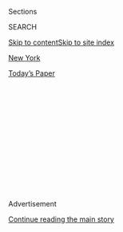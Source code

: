 <div id="app">

<div>

<div>

<div>

<div class="NYTAppHideMasthead css-1q2w90k e1suatyy0">

<div class="section css-ui9rw0 e1suatyy2">

<div class="css-eph4ug er09x8g0">

<div class="css-6n7j50">

</div>

<span class="css-1dv1kvn">Sections</span>

<div class="css-10488qs">

<span class="css-1dv1kvn">SEARCH</span>

</div>

[Skip to content](#site-content)[Skip to site index](#site-index)

</div>

<div id="masthead-section-label" class="css-1wr3we4 eaxe0e00">

[New
York](https://www.nytimes3xbfgragh.onion/section/nyregion)

</div>

<div class="css-10698na e1huz5gh0">

</div>

</div>

<div id="masthead-bar-one" class="section hasLinks css-15hmgas e1csuq9d3">

<div class="css-uqyvli e1csuq9d0">

</div>

<div class="css-1uqjmks e1csuq9d1">

</div>

<div class="css-9e9ivx">

[](https://myaccount.nytimes3xbfgragh.onion/auth/login?response_type=cookie&client_id=vi)

</div>

<div class="css-1bvtpon e1csuq9d2">

[Today’s
Paper](https://www.nytimes3xbfgragh.onion/section/todayspaper)

</div>

</div>

</div>

</div>

<div data-aria-hidden="false">

<div id="site-content" data-role="main">

<div>

<div class="css-1aor85t" style="opacity:0.000000001;z-index:-1;visibility:hidden">

<div class="css-1hqnpie">

<div class="css-epjblv">

<span class="css-17xtcya">[New
York](/section/nyregion)</span><span class="css-x15j1o">|</span><span class="css-fwqvlz">The
ABCs of
L.G.B.T.Q.I.A.+</span>

</div>

<div class="css-k008qs">

<div class="css-1iwv8en">

<span class="css-18z7m18"></span>

<div>

</div>

</div>

<span class="css-1n6z4y">https://nyti.ms/2MICXY5</span>

<div class="css-1705lsu">

<div class="css-4xjgmj">

<div class="css-4skfbu" data-role="toolbar" data-aria-label="Social Media Share buttons, Save button, and Comments Panel with current comment count" data-testid="share-tools">

  - 
  - 
  - 
  - 
    
    <div class="css-6n7j50">
    
    </div>

  - 

</div>

</div>

</div>

</div>

</div>

</div>

<div class="css-13pd83m">

</div>

<div id="top-wrapper" class="css-1sy8kpn">

<div id="top-slug" class="css-l9onyx">

Advertisement

</div>

[Continue reading the main
story](#after-top)

<div class="ad top-wrapper" style="text-align:center;height:100%;display:block;min-height:250px">

<div id="top" class="place-ad" data-position="top" data-size-key="top">

</div>

</div>

<div id="after-top">

</div>

</div>

<div id="sponsor-wrapper" class="css-1hyfx7x">

<div id="sponsor-slug" class="css-19vbshk">

Supported by

</div>

[Continue reading the main
story](#after-sponsor)

<div id="sponsor" class="ad sponsor-wrapper" style="text-align:center;height:100%;display:block">

</div>

<div id="after-sponsor">

</div>

</div>

<div class="css-1vkm6nb ehdk2mb0">

# The ABCs of L.G.B.T.Q.I.A.+

</div>

<div class="css-79elbk" data-testid="photoviewer-wrapper">

<div class="css-z3e15g" data-testid="photoviewer-wrapper-hidden">

</div>

<div class="css-1a48zt4 ehw59r15" data-testid="photoviewer-children">

![<span class="css-cnj6d5 e1z0qqy90" itemprop="copyrightHolder"><span class="css-1ly73wi e1tej78p0">Credit...</span><span><span>Ben
Wiseman</span></span></span>](https://static01.graylady3jvrrxbe.onion/images/2018/06/24/autossell/24PRIDECOVERWEB/24PRIDECOVERWEB-articleLarge.jpg?quality=75&auto=webp&disable=upscale)

</div>

</div>

<div class="css-xt80pu e12qa4dv0">

<div class="css-18e8msd">

<div class="css-vp77d3 epjyd6m0">

<div class="css-1baulvz">

By [<span class="css-1baulvz last-byline" itemprop="name">Michael
Gold</span>](https://www.nytimes3xbfgragh.onion/by/michael-gold)

</div>

</div>

  - June 21,
    2018

  - 
    
    <div class="css-4xjgmj">
    
    <div class="css-d8bdto" data-role="toolbar" data-aria-label="Social Media Share buttons, Save button, and Comments Panel with current comment count" data-testid="share-tools">
    
      - 
      - 
      - 
      - 
        
        <div class="css-6n7j50">
        
        </div>
    
      - 
    
    </div>
    
    </div>

</div>

</div>

<div class="section meteredContent css-1r7ky0e" name="articleBody" itemprop="articleBody">

<div class="css-1fanzo5 StoryBodyCompanionColumn">

<div class="css-53u6y8">

***Updated on June 7, 2019***

When I came out as gay more than 10 years ago, there were only four
letters commonly used to group various sexual and gender minorities: L,
G, B and T.

These letters were an evolution toward inclusion — an expansion of the
language used to represent a disparate group that had often just been
called “the gay community.”

Despite their intent, the letters proved to be limiting.

Times and attitudes have changed, and the language used to discuss
sexual orientation and gender identity has also changed. As a result,
the established L.G.B.T. abbreviation has acquired a few extra letters —
and a cluster of ancillary terminology around both sexuality and gender.
Not everyone has adopted them yet.

Take, for example, the addition of “Q” that became increasingly popular
as the 20th century turned into the 21st. Some insisted this stood for
“questioning,” representing people who were uncertain of their sexual
orientations or gender identities. Others declared it was for “queer,” a
catchall term that has shed its derogatory origins and is gaining
acceptance.

</div>

</div>

<div class="css-1fanzo5 StoryBodyCompanionColumn">

<div class="css-53u6y8">

Now there’s also I, for intersex; A, for ally (or asexual, depending on
whom you’re talking to); and often a plus sign meant to cover anyone
else who’s not included: L.G.B.T.Q.I.A.+.

However that’s just the beginning. In the year since The New York Times
first published this article in Summer 2018, the language used to
describe the gender and sexuality spectrums has grown, with new terms
becoming more prominent.

As World Pride, the annual celebration of L.G.B.T.Q.I.A.+ identity,
comes to New York City for the month of June, The Times is asking
readers to [share how they
identify](https://www.nytimes3xbfgragh.onion/interactive/2019/nyregion/nyc-pride-identity.html).
We have updated this list to reflect more common themes among the
responses.

</div>

</div>

<div class="css-1sngw6j">

[](https://www.nytimes3xbfgragh.onion/interactive/2019/nyregion/nyc-pride-identity.html)

<div class="css-1eoytci">

![](https://static01.graylady3jvrrxbe.onion/images/2019/06/10/nyregion/who-am-i-pride-identity-callout-1557170647557/who-am-i-pride-identity-callout-1557170647557-articleLarge-v3.gif)

</div>

<div class="css-1rha1bf">

## Tell Us Who You Are

Ahead of World Pride in June, we want to capture the ever-evolving ways
in which we describe ourselves. What labels do you choose for yourself?

</div>

</div>

<div class="css-1fanzo5 StoryBodyCompanionColumn">

<div class="css-53u6y8">

What follows is a by-no-means inclusive list of vocabulary.

**GAY AND LESBIAN** It’s important to start with the basics, and “gay”
and “lesbian” are as basic as it gets. As “homosexual” began to feel
clinical and pejorative, gay became the de rigueur mainstream term to
refer to same-sex attraction in the late 1960s and early ’70s.
Gradually, as what was then called the gay liberation movement gained
steam, the phrase “gay and lesbian” became more popular as a way to
highlight the similar-yet-separate issues faced by women in the fight
for tolerance.

</div>

</div>

<div class="css-1fanzo5 StoryBodyCompanionColumn">

<div class="css-53u6y8">

Gay is still sometimes used as an umbrella term, but these days, it also
refers specifically to men, as in “gay men and lesbians.”

**BISEXUAL** Someone who is attracted to people of their gender or other
gender identities. It is not a way station from straight to gay, as it
had once been described.

The stereotypes around bisexuality — that it’s a transitional stage or a
cover for promiscuity — have been at the center of fraught conversation
within L.G.B.T.Q. circles [for
years](https://www.nytimes3xbfgragh.onion/2005/07/05/health/straight-gay-or-lying-bisexuality-revisited.html).
The musical television show “Crazy Ex-Girlfriend,” which features a
bisexual male character, had [an entire song refuting
this](https://www.youtube.com/watch?v=5e7844P77Is).

As advocates speak out more about what they see as “bisexual erasure” —
the persistent questioning or negation of bisexual identity — the term
has become resurgent. But some people also argue that the prefix “bi”
reinforces a male/female gender binary that isn’t inclusive enough.

**PANSEXUAL** Someone who is attracted to people of all gender
identities. Or someone who is attracted to a person’s qualities
regardless of their gender identity. (The prefix “pan” means “all,”
rejecting the gender binary that some argue is implied by “bisexual.”)

Once a more niche term used by academics, pansexual has entered the
mainstream, pushed in part by celebrities bringing it visibility. The
singer Miley Cyrus [identified as pansexual
in 2015](https://www.elle.com/uk/life-and-culture/news/a27520/miley-cyrus-interview-october-2015/).
In April, after the singer [Janelle Monàe came out as
pansexual](https://www.rollingstone.com/music/features/cover-story-janelle-monae-prince-new-lp-her-sexuality-w519523)
in a “Rolling Stone” article, searches for the word on Merriam-Webster’s
website rose 11,000 percent, according to the dictionary.

**ASEXUAL** Or “ace.” Someone who experiences little to no sexual
attraction. They are not to be confused with “aromantic people,” who
experience little or no romantic attraction. Asexual people do not
always identify as aromantic; aromantic people do not always identify as
asexual.

</div>

</div>

<div class="css-1fanzo5 StoryBodyCompanionColumn">

<div class="css-53u6y8">

More generally, some people (asexual or otherwise) identify as having a
romantic orientation different than their sexual orientation. The
terminology is similar: homoromantic, heteroromantic, biromantic and so
on.

**DEMISEXUAL** Someone who generally does not experience sexual
attraction unless they have formed a strong emotional, but not
necessarily romantic, connection with someone.

**GRAYSEXUAL** Someone who occasionally experiences sexual attraction
but usually does not; it covers a kind of gray space between asexuality
and sexual identity.

**CISGENDER** Someone whose gender identity matches the sex they were
assigned at birth.

**TRANSGENDER** A wide-ranging term for people whose gender identity or
gender expression differs from the biological sex they were assigned at
birth.

**TRANSGENDERED** Not a word. Often used as one.

**TRANS\* OR TRANS+** Two umbrella terms for non-cisgender identities.

**GENDER NONCONFORMING, OR G.N.C.** One who expresses gender outside
traditional norms associated with masculinity or femininity. Not all
gender-nonconforming people are transgender, and some transgender people
express gender in conventionally masculine or feminine ways.

**NONBINARY** A person who identifies as neither male nor female and
sees themselves outside the gender binary. This is sometimes shortened
to N.B. or enby. One notable example: Taylor Mason, a financial analyst
on [the show
“Billions,”](https://www.nytimes3xbfgragh.onion/column/billions-tv-recaps)
who is believed to be the first gender nonbinary character on television
and is played by the nonbinary actor Asia Kate Dillon.

</div>

</div>

<div class="css-1fanzo5 StoryBodyCompanionColumn">

<div class="css-53u6y8">

**GENDERQUEER** Another term often used to describe someone whose gender
identity is outside the strict male/female binary. They may exhibit both
traditionally masculine and feminine qualities or neither.

**GENDER FLUID** A term used by people whose identity shifts or
fluctuates. Sometimes these individuals may identify or express
themselves as more masculine on some days, and more feminine on others.

**GENDER-NEUTRAL** Someone who prefers not to be described by a specific
gender, but prefers “they” as a singular pronoun (the American Dialect
Society’s [2015 Word of the
Year](https://www.nytimes3xbfgragh.onion/2016/01/31/fashion/pronoun-confusion-sexual-fluidity.html))
or the honorific “Mx.,” a substitute for “Mr.” or “Ms.” that [entered
the Oxford English Dictionary
in 2015](https://www.nytimes3xbfgragh.onion/2015/06/07/style/me-myself-and-mx.html).

**M.A.A.B./F.A.A.B./U.A.A.B.** Male-assigned at birth/female-assigned at
birth/unassigned at birth.

**INTERSEX** A term for someone born with biological sex characteristics
that aren’t traditionally associated with male or female bodies.
Intersexuality does not refer to sexual orientation or gender identity.

**+** Not just a mathematical symbol anymore, but a denotation of
everything on the gender and sexuality spectrum that letters and words
can’t yet describe.

</div>

</div>

</div>

<div>

</div>

<div>

</div>

<div>

</div>

<div>

<div id="bottom-wrapper" class="css-1ede5it">

<div id="bottom-slug" class="css-l9onyx">

Advertisement

</div>

[Continue reading the main
story](#after-bottom)

<div id="bottom" class="ad bottom-wrapper" style="text-align:center;height:100%;display:block;min-height:90px">

</div>

<div id="after-bottom">

</div>

</div>

</div>

</div>

</div>

## Site Index

<div>

</div>

## Site Information Navigation

  - [© <span>2020</span> <span>The New York Times
    Company</span>](https://help.nytimes3xbfgragh.onion/hc/en-us/articles/115014792127-Copyright-notice)

<!-- end list -->

  - [NYTCo](https://www.nytco.com/)
  - [Contact
    Us](https://help.nytimes3xbfgragh.onion/hc/en-us/articles/115015385887-Contact-Us)
  - [Work with us](https://www.nytco.com/careers/)
  - [Advertise](https://nytmediakit.com/)
  - [T Brand Studio](http://www.tbrandstudio.com/)
  - [Your Ad
    Choices](https://www.nytimes3xbfgragh.onion/privacy/cookie-policy#how-do-i-manage-trackers)
  - [Privacy](https://www.nytimes3xbfgragh.onion/privacy)
  - [Terms of
    Service](https://help.nytimes3xbfgragh.onion/hc/en-us/articles/115014893428-Terms-of-service)
  - [Terms of
    Sale](https://help.nytimes3xbfgragh.onion/hc/en-us/articles/115014893968-Terms-of-sale)
  - [Site
    Map](https://spiderbites.nytimes3xbfgragh.onion)
  - [Help](https://help.nytimes3xbfgragh.onion/hc/en-us)
  - [Subscriptions](https://www.nytimes3xbfgragh.onion/subscription?campaignId=37WXW)

</div>

</div>

</div>

</div>
